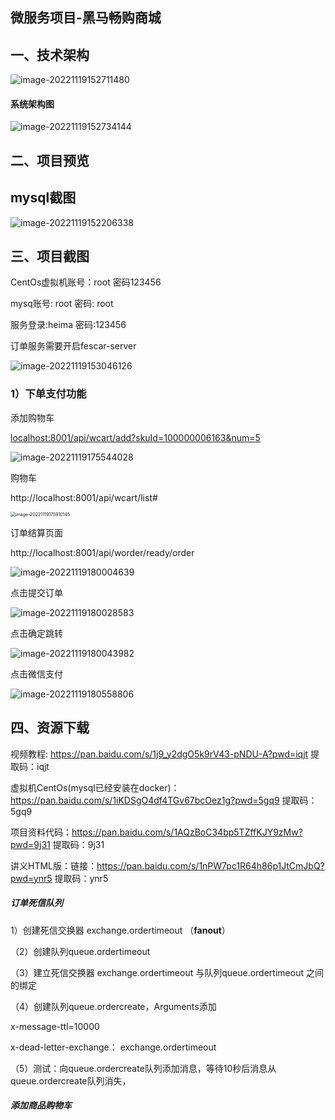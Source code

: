 ## 微服务项目-黑马畅购商城

<meta name="referrer" content="no-referrer">

## 一、技术架构

![image-20221119152711480](https://i0.hdslb.com/bfs/album/804e08775a9be4d58249ab5a97542c80aa8ac63e.png)

####  系统架构图

![image-20221119152734144](https://i0.hdslb.com/bfs/album/1f9c822dd355b606dcac3e7dd5827db3f827654c.png)

## 二、项目预览

## mysql截图

![image-20221119152206338](https://i0.hdslb.com/bfs/album/9a99074a3e2348e573c4e05aa74825cd1b80aae5.png)



## 三、项目截图

CentOs虚拟机账号：root  		密码123456    

  mysq账号: root 	 密码: root

服务登录:heima 		密码:123456

订单服务需要开启fescar-server

![image-20221119153046126](https://i0.hdslb.com/bfs/album/fba4b4861d96c941114be5a77b975bc3519aa7b9.png)

### 1）下单支付功能

添加购物车

[localhost:8001/api/wcart/add?skuId=100000006163&num=5](http://localhost:8001/api/wcart/add?skuId=100000006163&num=5)

![image-20221119175544028](https://i0.hdslb.com/bfs/album/9615949f6854511bedd638d0448d142f4dfe7877.png)

购物车

http://localhost:8001/api/wcart/list#

<img src="https://i0.hdslb.com/bfs/album/18362d461454bcfccb5bc7a0df0465d22b910bba.png" alt="image-20221119175910145" style="zoom:50%;" />

订单结算页面

http://localhost:8001/api/worder/ready/order

![image-20221119180004639](https://i0.hdslb.com/bfs/album/9c22b58f0ee7ac224fa90e95cb72d34298b5131c.png)



点击提交订单

![image-20221119180028583](https://i0.hdslb.com/bfs/album/a2d2e5425f7c150c22f4da7522b6fb3563316fe8.png)

点击确定跳转

![image-20221119180043982](https://i0.hdslb.com/bfs/album/4dde17c0bdf53185aa5632b2632a39a3921ca93f.png)

点击微信支付

![image-20221119180558806](https://i0.hdslb.com/bfs/album/385d93f1d8f12e82b746ddcb043f310379154a1d.png)











## 四、资源下载

视频教程: https://pan.baidu.com/s/1j9_y2dgO5k9rV43-pNDU-A?pwd=iqjt 提取码：iqjt


虚拟机CentOs(mysql已经安装在docker)：https://pan.baidu.com/s/1iKDSgO4df4TGv67bcOez1g?pwd=5gq9  提取码：5gq9

 项目资料代码：https://pan.baidu.com/s/1AQzBoC34bp5TZffKJY9zMw?pwd=9j31 提取码：9j31

讲义HTML版：链接：https://pan.baidu.com/s/1nPW7pc1R64h86p1JtCmJbQ?pwd=ynr5 提取码：ynr5

##### 订单死信队列

1）创建死信交换器 exchange.ordertimeout （**fanout**）

（2）创建队列queue.ordertimeout

（3）建立死信交换器 exchange.ordertimeout 与队列queue.ordertimeout 之间的绑定

（4）创建队列queue.ordercreate，Arguments添加

x-message-ttl=10000

x-dead-letter-exchange： exchange.ordertimeout

（5）测试：向queue.ordercreate队列添加消息，等待10秒后消息从queue.ordercreate队列消失，

##### 添加商品购物车

